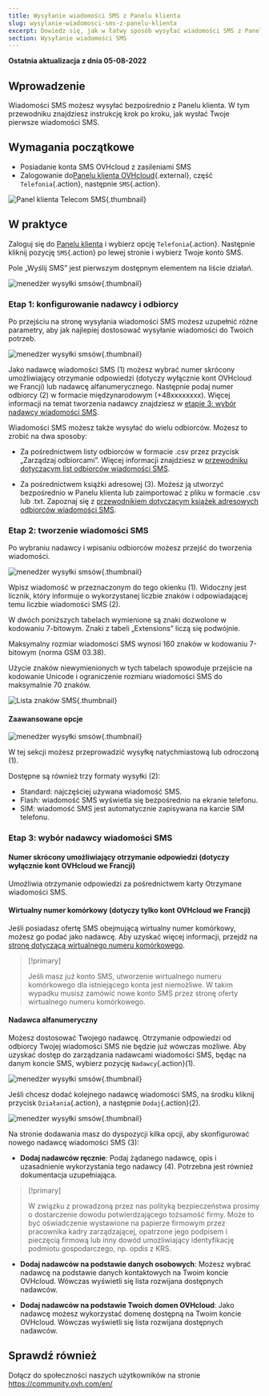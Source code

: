 ```yaml
---
title: Wysyłanie wiadomości SMS z Panelu klienta
slug: wysylanie-wiadomosci-sms-z-panelu-klienta
excerpt: Dowiedz się, jak w łatwy sposób wysyłać wiadomości SMS z Panelu klienta OVHcloud
section: Wysyłanie wiadomości SMS
---
```


**Ostatnia aktualizacja z dnia 05-08-2022**

## Wprowadzenie

Wiadomości SMS możesz wysyłać bezpośrednio z Panelu klienta. W tym przewodniku znajdziesz instrukcję krok po kroku, jak wysłać Twoje pierwsze wiadomości SMS.

## Wymagania początkowe

- Posiadanie konta SMS OVHcloud z zasileniami SMS
- Zalogowanie do[Panelu klienta OVHcloud](https://www.ovh.com/auth/?action=gotomanager&from=https://www.ovh.pl/&ovhSubsidiary=pl){.external}, część `Telefonia`{.action}, następnie `SMS`{.action}.

![Panel klienta Telecom SMS](https://raw.githubusercontent.com/ovh/docs/master/templates/control-panel/product-selection/telecom/tpl-telecom-03-en-sms.png){.thumbnail}

## W praktyce

Zaloguj się do [Panelu klienta](https://www.ovh.com/auth/?action=gotomanager&from=https://www.ovh.pl/&ovhSubsidiary=pl) i wybierz opcję `Telefonia`{.action}. Następnie kliknij pozycję `SMS`{.action} po lewej stronie i wybierz Twoje konto SMS.

Pole „Wyślij SMS” jest pierwszym dostępnym elementem na liście działań.

![menedżer wysyłki smsów](images/sms-send-control-panel01E.png){.thumbnail}

### Etap 1: konfigurowanie nadawcy i odbiorcy

Po przejściu na stronę wysyłania wiadomości SMS możesz uzupełnić różne parametry, aby jak najlepiej dostosować wysyłanie wiadomości do Twoich potrzeb.

![menedżer wysyłki smsów](images/sms-send-control-panel02E.png){.thumbnail}

Jako nadawcę wiadomości SMS (1) możesz wybrać numer skrócony umożliwiający otrzymanie odpowiedzi (dotyczy wyłącznie kont OVHcloud we Francji) lub nadawcę alfanumerycznego.
Następnie podaj numer odbiorcy (2) w formacie międzynarodowym (+48xxxxxxxx).
Więcej informacji na temat tworzenia nadawcy znajdziesz w [etapie 3: wybór nadawcy wiadomości SMS](./#etap-3-wybor-nadawcy-wiadomosci-sms_1).

Wiadomości SMS możesz także wysyłać do wielu odbiorców. Możesz to zrobić na dwa sposoby:

- Za pośrednictwem listy odbiorców w formacie .csv przez przycisk „Zarządzaj odbiorcami”.
Więcej informacji znajdziesz w [przewodniku dotyczącym list odbiorców wiadomości SMS](../lista-odbiorcow-sms/).

- Za pośrednictwem książki adresowej (3). Możesz ją utworzyć bezpośrednio w Panelu klienta lub zaimportować z pliku w formacie .csv lub .txt.
Zapoznaj się z [przewodnikiem dotyczącym książek adresowych odbiorców wiadomości SMS](../zarzadzanie-ksiazkami-adresowymi-sms/).

### Etap 2: tworzenie wiadomości SMS

Po wybraniu nadawcy i wpisaniu odbiorców możesz przejść do tworzenia wiadomości.

![menedżer wysyłki smsów](images/sms-send-control-panel03E.png){.thumbnail}

Wpisz wiadomość w przeznaczonym do tego okienku (1). Widoczny jest licznik, który informuje o wykorzystanej liczbie znaków i odpowiadającej temu liczbie wiadomości SMS (2).

W dwóch poniższych tabelach wymienione są znaki dozwolone w kodowaniu 7-bitowym. Znaki z tabeli „Extensions” liczą się podwójnie. 

Maksymalny rozmiar wiadomości SMS wynosi 160 znaków w kodowaniu 7-bitowym (norma GSM 03.38).

Użycie znaków niewymienionych w tych tabelach spowoduje przejście na kodowanie Unicode i ograniczenie rozmiaru wiadomości SMS do maksymalnie 70 znaków.

![Lista znaków SMS](images/smsauthorizedcharacters.png){.thumbnail}

#### Zaawansowane opcje

![menedżer wysyłki smsów](images/sms-send-control-panel-advanced.png){.thumbnail}

W tej sekcji możesz przeprowadzić wysyłkę natychmiastową lub odroczoną (1).

Dostępne są również trzy formaty wysyłki (2):

- Standard: najczęściej używana wiadomość SMS.
- Flash: wiadomość SMS wyświetla się bezpośrednio na ekranie telefonu.
- SIM: wiadomość SMS jest automatycznie zapisywana na karcie SIM telefonu.

### Etap 3: wybór nadawcy wiadomości SMS

#### Numer skrócony umożliwiający otrzymanie odpowiedzi (dotyczy wyłącznie kont OVHcloud we Francji)

Umożliwia otrzymanie odpowiedzi za pośrednictwem karty Otrzymane wiadomości SMS.

#### Wirtualny numer komórkowy (dotyczy tylko kont OVHcloud we Francji)

Jeśli posiadasz ofertę SMS obejmującą wirtualny numer komórkowy, możesz go podać jako nadawcę. Aby uzyskać więcej informacji, przejdź na [stronę dotyczącą wirtualnego numeru komórkowego](https://www.ovhtelecom.fr/sms/reponse/numeros-virtuels.xml).

> [!primary]
>
>Jeśli masz już konto SMS, utworzenie wirtualnego numeru komórkowego dla istniejącego konta jest niemożliwe. W takim wypadku musisz zamówić nowe konto SMS przez stronę oferty wirtualnego numeru komórkowego.
>

#### Nadawca alfanumeryczny

Możesz dostosować Twojego nadawcę. Otrzymanie odpowiedzi od odbiorcy Twojej wiadomości SMS nie będzie już wówczas możliwe. Aby uzyskać dostęp do zarządzania nadawcami wiadomości SMS, będąc na danym koncie SMS, wybierz pozycję `Nadawcy`{.action}(1).

![menedżer wysyłki smsów](images/sms-send-control-panel04E.png){.thumbnail}

Jeśli chcesz dodać kolejnego nadawcę wiadomości SMS, na środku kliknij przycisk `Działania`{.action}, a następnie `Dodaj`{.action}(2).

![menedżer wysyłki smsów](images/sms-send-control-panel05E.png){.thumbnail}

Na stronie dodawania masz do dyspozycji kilka opcji, aby skonfigurować nowego nadawcę wiadomości SMS (3):

- **Dodaj nadawców ręcznie**: Podaj żądanego nadawcę, opis i uzasadnienie wykorzystania tego nadawcy (4). Potrzebna jest również dokumentacja uzupełniająca.

> [!primary]
>
> W związku z prowadzoną przez nas polityką bezpieczeństwa prosimy o dostarczenie dowodu potwierdzającego tożsamość firmy. Może to być oświadczenie wystawione na papierze firmowym przez pracownika kadry zarządzającej, opatrzone jego podpisem i pieczęcią firmową lub inny dowód umożliwiający identyfikację podmiotu gospodarczego, np. opdis z KRS.
>

- **Dodaj nadawców na podstawie danych osobowych**: Możesz wybrać nadawcę na podstawie danych kontaktowych na Twoim koncie OVHcloud. Wówczas wyświetli się lista rozwijana dostępnych nadawców.

- **Dodaj nadawców na podstawie Twoich domen OVHcloud**: Jako nadawcę możesz wykorzystać domenę dostępną na Twoim koncie OVHcloud. Wówczas wyświetli się lista rozwijana dostępnych nadawców.

## Sprawdź również

Dołącz do społeczności naszych użytkowników na stronie <https://community.ovh.com/en/>
